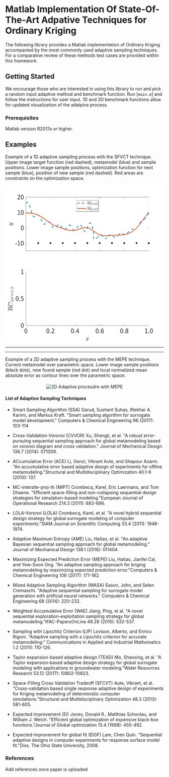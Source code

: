 # Matlab Implementation Of State-Of-The-Art Adpative Techniques for Ordinary Kriging

The following library provides a Matlab implementation of Ordinary Kriging accompanied by the most commonly used adaptive sampling techniques. For a comparative review of these methods test cases are provided within this framework.


## Getting Started

We encourage those who are interested in using this library to run and pick a random input adaptive method and benchmark function.
Run [`main.m`] and follow the instructions for user input. 1D and 2D benchmark functions allow for updated visualization of the adatpive process.


### Prerequisites

Matlab version R2017a or higher.


## Examples 


Example of a 1D adaptive sampling process with the SFVCT technique. Upper image target function (red dashed), metamodel (blue) and sample positions.
Lower image sample positions, optimization function for next sample (blue), position of new sample (red dashed). Red areas are constraints on the optimization space. 
<p align="center">
<img align="middle" src="docs/SFVCT_1d.gif" alt="1D Adaptive proceudre with SFVCT" width="550" height="500" />
</p>

---
---
Example of a 2D adaptive sampling process with the MEPE technique. Current metamodel over parametric space.
Lower image sample positions (black dots), new found sample (red dot) and local normalized mean absolute error as contour lines over the parametric space. 
<p align="center">
<img align="middle" src="docs/Eggholder_2d.gif" alt="2D Adaptive proceudre with MEPE" width="550" height="500" />
</p>

#### List of Adaptive Sampling Techniques

 - Smart Sampling Algorithm (SSA)
   Garud, Sushant Suhas, Iftekhar A. Karimi, and Markus Kraft. "Smart sampling algorithm for surrogate model development." Computers & Chemical Engineering 96 (2017): 103-114


 - Cross-Validation-Voronoi (CVVOR)
   Xu, Shengli, et al. "A robust error-pursuing sequential sampling approach for global metamodeling based on voronoi diagram and cross validation." Journal of Mechanical Design 136.7 (2014): 071009.


 - ACcumulative Error (ACE)
   Li, Genzi, Vikrant Aute, and Shapour Azarm. "An accumulative error based adaptive design of experiments for offline metamodeling."Structural and Multidisciplinary Optimization 40.1-6 (2010): 137.


 - MC-intersite-proj-th (MIPT)
   Crombecq, Karel, Eric Laermans, and Tom Dhaene. "Efficient space-filling and non-collapsing sequential design strategies for simulation-based modeling."European Journal of Operational Research 214.3 (2011): 683-696.


 - LOLA-Voronoi (LOLA)
   Crombecq, Karel, et al. "A novel hybrid sequential design strategy for global surrogate modeling of computer experiments."SIAM Journal on Scientific Computing 33.4 (2011): 1948-1974.


 - Adaptive Maximum Entropy (AME)
   Liu, Haitao, et al. "An adaptive Bayesian sequential sampling approach for global metamodeling." Journal of Mechanical Design 138.1 (2016): 011404.


 - Maximizing Expected Prediction Error (MEPE)
   Liu, Haitao, Jianfei Cai, and Yew-Soon Ong. "An adaptive sampling approach for kriging metamodeling by maximizing expected prediction error."Computers & Chemical Engineering 106 (2017): 171-182.


 - Mixed Adaptive Sampling Algorithm (MASA)
   Eason, John, and Selen Cremaschi. "Adaptive sequential sampling for surrogate model generation with artificial neural networks." Computers & Chemical Engineering 68 (2014): 220-232.


 - Weighted Accumulative Error (WAE)
   Jiang, Ping, et al. "A novel sequential exploration-exploitation sampling strategy for global metamodeling."IFAC-PapersOnLine 48.28 (2015): 532-537.


 - Sampling with Lipschitz Criterion (LIP)
   Lovison, Alberto, and Enrico Rigoni. "Adaptive sampling with a Lipschitz criterion for accurate metamodeling." Communications in Applied and Industrial Mathematics 1.2 (2011): 110-126.


 - Taylor expansion-based adaptive design (TEAD)
   Mo, Shaoxing, et al. "A Taylor expansion‐based adaptive design strategy for global surrogate modeling with applications in groundwater modeling."Water Resources Research 53.12 (2017): 10802-10823.


 - Space-Filling Cross Validation Tradeoff (SFCVT)
   Aute, Vikrant, et al. "Cross-validation based single response adaptive design of experiments for Kriging metamodeling of deterministic computer simulations."Structural and Multidisciplinary Optimization 48.3 (2013): 581-605.


 - Expected improvement (EI)
   Jones, Donald R., Matthias Schonlau, and William J. Welch. "Efficient global optimization of expensive black-box functions."Journal of Global optimization 13.4 (1998): 455-492.


 - Expected improvement for global fit (EIGF)
   Lam, Chen Quin. "Sequential adaptive designs in computer experiments for response surface model fit."Diss. The Ohio State University, 2008.



### References

Add references once paper is uploaded
